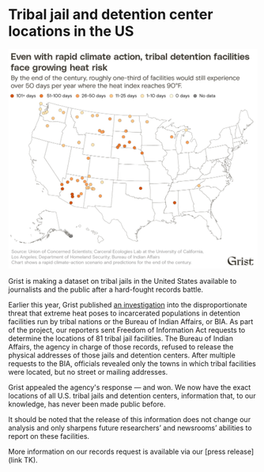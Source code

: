 # Tribal jail and detention center locations in the US

![A map of the United States showing the locations of tribal jails. By the end of the century, about one-third of facilities will experience more than 50 days per year in which the heat index will rise above 90ºF.](map_tribfacs_dots.webp)

Grist is making a dataset on tribal jails in the United States available to journalists and the public after a hard-fought records battle.

Earlier this year, Grist published [an investigation](https://grist.org/indigenous/tribal-jail-climate-change-extreme-heat/) into the disproportionate threat that extreme heat poses to incarcerated populations in detention facilities run by tribal nations or the Bureau of Indian Affairs, or BIA. As part of the project, our reporters sent Freedom of Information Act requests to determine the locations of 81 tribal jail facilities. The Bureau of Indian Affairs, the agency in charge of those records, refused to release the physical addresses of those jails and detention centers. After multiple requests to the BIA, officials revealed only the towns in which tribal facilities were located, but no street or mailing addresses. 

Grist appealed the agency's response — and won. We now have the exact locations of all U.S. tribal jails and detention centers, information that, to our knowledge, has never been made public before.

It should be noted that the release of this information does not change our analysis and only sharpens future researchers’ and newsrooms’ abilities to report on these facilities.

More information on our records request is available via our [press release](link TK).
